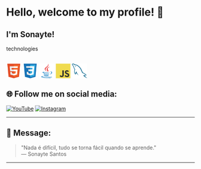 # Hello, welcome to my profile! 👋

## I'm Sonayte!

technologies

<div style="display: inline_block"><br>
  <img align="center" alt="HTML" height="40" width="40" src="https://raw.githubusercontent.com/devicons/devicon/master/icons/html5/html5-original.svg">
  <img align="center" alt="CSS" height="40" width="40" src="https://raw.githubusercontent.com/devicons/devicon/master/icons/css3/css3-original.svg">
  <img align="center" alt="Java" height="40" width="40" src="https://raw.githubusercontent.com/devicons/devicon/master/icons/java/java-original.svg">
  <img align="center" alt="JavaScript" height="40" width="40" src="https://raw.githubusercontent.com/devicons/devicon/master/icons/javascript/javascript-original.svg">
  <img align="center" alt="MySQL" height="40" width="40" src="https://raw.githubusercontent.com/devicons/devicon/master/icons/mysql/mysql-original.svg">
</div>

## 🌐 Follow me on social media:

[![YouTube](https://img.shields.io/badge/YouTube-red?style=for-the-badge&logo=youtube)](https://www.youtube.com/@Nathy_20y) 
[![Instagram](https://img.shields.io/badge/Instagram-purple?style=for-the-badge&logo=instagram)](https://www.instagram.com/sonayte_)

---

## 💬 Message:

> "Nada é difícil, tudo se torna fácil quando se aprende."  
> — Sonayte Santos

---
